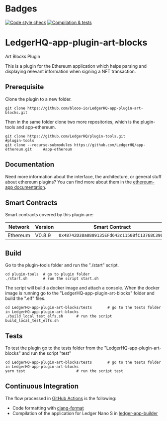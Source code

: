 # Badges
[![Code style check](https://github.com/blooo-io/LedgerHQ-app-plugin-art-blocks/actions/workflows/lint-workflow.yml/badge.svg?branch=main)](https://github.com/blooo-io/LedgerHQ-app-plugin-art-blocks/actions/workflows/lint-workflow.yml)
[![Compilation & tests](https://github.com/blooo-io/LedgerHQ-app-plugin-art-blocks/actions/workflows/ci-workflow.yml/badge.svg?branch=main)](https://github.com/blooo-io/LedgerHQ-app-plugin-art-blocks/actions/workflows/ci-workflow.yml)
# LedgerHQ-app-plugin-art-blocks
Art Blocks Plugin

This is a plugin for the Ethereum application which helps parsing and displaying relevant information when signing a NFT transaction.
## Prerequisite

Clone the plugin to a new folder.

```shell
git clone https://github.com/blooo-io/LedgerHQ-app-plugin-art-blocks.git
```

Then in the same folder clone two more repositories, which is the plugin-tools and app-ethereum.

```shell
git clone https://github.com/LedgerHQ/plugin-tools.git                          #plugin-tools
git clone --recurse-submodules https://github.com/LedgerHQ/app-ethereum.git     #app-ethereum
```
## Documentation

Need more information about the interface, the architecture, or general stuff about ethereum plugins? You can find more about them in the [ethereum-app documentation](https://github.com/LedgerHQ/app-ethereum/blob/master/doc/ethapp_plugins.asc).

## Smart Contracts

Smart contracts covered by this plugin are:

| Network | Version | Smart Contract |
| ---      | --- | --- |
| Ethereum | V0.8.9 | `0x48742D38a0809135EFd643c1150BfC13768C3907`|


## Build

Go to the plugin-tools folder and run the "./start" script.
```shell
cd plugin-tools  # go to plugin folder
./start.sh       # run the script start.sh
```
The script will build a docker image and attach a console.
When the docker image is running go to the "LedgerHQ-app-plugin-art-blocks" folder and build the ".elf" files.
```shell
cd LedgerHQ-app-plugin-art-blocks/tests       # go to the tests folder in LedgerHQ-app-plugin-art-blocks
./build_local_test_elfs.sh      # run the script build_local_test_elfs.sh
```

## Tests

To test the plugin go to the tests folder from the "LedgerHQ-app-plugin-art-blocks" and run the script "test"
```shell
cd LedgerHQ-app-plugin-art-blocks/tests       # go to the tests folder in LedgerHQ-app-plugin-art-blocks
yarn test                       # run the script test
```
## Continuous Integration


The flow processed in [GitHub Actions](https://github.com/features/actions) is the following:

- Code formatting with [clang-format](http://clang.llvm.org/docs/ClangFormat.html)
- Compilation of the application for Ledger Nano S in [ledger-app-builder](https://github.com/LedgerHQ/ledger-app-builder)

